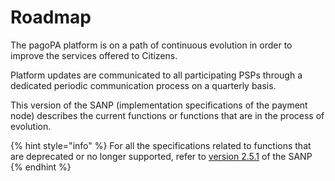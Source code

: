 # Roadmap

The pagoPA platform is on a path of continuous evolution in order to improve the services offered to Citizens.

Platform updates are communicated to all participating PSPs through a dedicated periodic communication process on a quarterly basis.

This version of the SANP (implementation specifications of the payment node) describes the current functions or functions that are in the process of evolution.

{% hint style="info" %} For all the specifications related to functions that are deprecated or no longer supported, refer to [version 2.5.1](https://app.gitbook.com/o/KXYtsf32WSKm6ga638R3/s/P8TYVFYipQYir4JqodY3/) of the SANP {% endhint %}